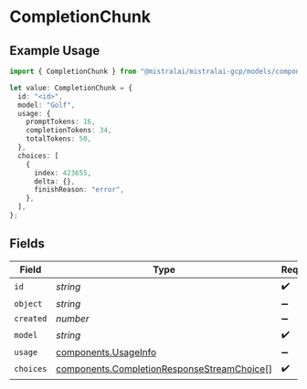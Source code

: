 # CompletionChunk

## Example Usage

```typescript
import { CompletionChunk } from "@mistralai/mistralai-gcp/models/components";

let value: CompletionChunk = {
  id: "<id>",
  model: "Golf",
  usage: {
    promptTokens: 16,
    completionTokens: 34,
    totalTokens: 50,
  },
  choices: [
    {
      index: 423655,
      delta: {},
      finishReason: "error",
    },
  ],
};
```

## Fields

| Field                                                                                                    | Type                                                                                                     | Required                                                                                                 | Description                                                                                              |
| -------------------------------------------------------------------------------------------------------- | -------------------------------------------------------------------------------------------------------- | -------------------------------------------------------------------------------------------------------- | -------------------------------------------------------------------------------------------------------- |
| `id`                                                                                                     | *string*                                                                                                 | :heavy_check_mark:                                                                                       | N/A                                                                                                      |
| `object`                                                                                                 | *string*                                                                                                 | :heavy_minus_sign:                                                                                       | N/A                                                                                                      |
| `created`                                                                                                | *number*                                                                                                 | :heavy_minus_sign:                                                                                       | N/A                                                                                                      |
| `model`                                                                                                  | *string*                                                                                                 | :heavy_check_mark:                                                                                       | N/A                                                                                                      |
| `usage`                                                                                                  | [components.UsageInfo](../../models/components/usageinfo.md)                                             | :heavy_minus_sign:                                                                                       | N/A                                                                                                      |
| `choices`                                                                                                | [components.CompletionResponseStreamChoice](../../models/components/completionresponsestreamchoice.md)[] | :heavy_check_mark:                                                                                       | N/A                                                                                                      |